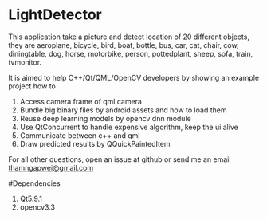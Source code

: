 # LightDetector

  This application take a picture and detect location of 20 different objects, they are aeroplane, bicycle, bird, 
boat, bottle, bus, car, cat, chair, cow, diningtable, dog, horse, motorbike, person, pottedplant, sheep, sofa, 
train, tvmonitor.

  It is aimed to help C++/Qt/QML/OpenCV developers by showing an example project how to 

1. Access camera frame of qml camera
2. Bundle big binary files by android assets and how to load them
3. Reuse deep learning models by opencv dnn module
4. Use QtConcurrent to handle expensive algorithm, keep the ui alive
5. Communicate between c++ and qml
6. Draw predicted results by QQuickPaintedItem

  For all other questions, open an issue at github or send me an email thamngapwei@gmail.com

#Dependencies

1. Qt5.9.1
2. opencv3.3
